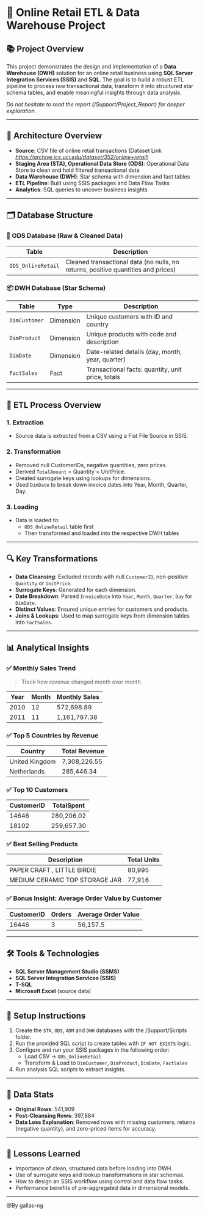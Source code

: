 # 🧾 Online Retail ETL & Data Warehouse Project

## 📚 Project Overview

This project demonstrates the design and implementation of a **Data Warehouse (DWH)** solution for an online retail business using **SQL Server Integration Services (SSIS)** and **SQL**. The goal is to build a robust ETL pipeline to process raw transactional data, transform it into structured star schema tables, and enable meaningful insights through data analysis.

*Do not hesitate to read the report (/Support/Project_Report) for deeper exploration.*

---

## 🧱 Architecture Overview

- **Source**: CSV file of online retail transactions (Dataset Link  *https://archive.ics.uci.edu/dataset/352/online+retail*)
- **Staging Area (STA), Operational Data Store (ODS)**: Operational Data Store to clean and hold filtered transactional data
- **Data Warehouse (DWH)**: Star schema with dimension and fact tables
- **ETL Pipeline**: Built using SSIS packages and Data Flow Tasks
- **Analytics**: SQL queries to uncover business insights

---

## 🗂️ Database Structure

### 🏢 ODS Database (Raw & Cleaned Data)
| Table               | Description                                |
|---------------------|--------------------------------------------|
| `ODS_OnlineRetail`  | Cleaned transactional data (no nulls, no returns, positive quantities and prices) |

### 📦 DWH Database (Star Schema)
| Table         | Type       | Description                                      |
|---------------|------------|--------------------------------------------------|
| `DimCustomer` | Dimension  | Unique customers with ID and country            |
| `DimProduct`  | Dimension  | Unique products with code and description       |
| `DimDate`     | Dimension  | Date-related details (day, month, year, quarter)|
| `FactSales`   | Fact       | Transactional facts: quantity, unit price, totals|

---

## 🔁 ETL Process Overview

### 1. **Extraction**
- Source data is extracted from a CSV using a Flat File Source in SSIS.

### 2. **Transformation**
- Removed null CustomerIDs, negative quantities, zero prices.
- Derived `TotalAmount` = Quantity × UnitPrice.
- Created surrogate keys using lookups for dimensions.
- Used `DimDate` to break down invoice dates into Year, Month, Quarter, Day.

### 3. **Loading**
- Data is loaded to:
  - `ODS_OnlineRetail` table first
  - Then transformed and loaded into the respective DWH tables

---

## 🔍 Key Transformations

- **Data Cleansing**: Excluded records with null `CustomerID`, non-positive `Quantity` or `UnitPrice`.
- **Surrogate Keys**: Generated for each dimension.
- **Date Breakdown**: Parsed `InvoiceDate` into `Year`, `Month`, `Quarter`, `Day` for `DimDate`.
- **Distinct Values**: Ensured unique entries for customers and products.
- **Joins & Lookups**: Used to map surrogate keys from dimension tables into `FactSales`.

---

## 📊 Analytical Insights

### ✅ Monthly Sales Trend
> Track how revenue changed month over month.

| Year | Month | Monthly Sales     |
|------|-------|--------------------|
| 2010 | 12    | 572,698.89         |
| 2011 | 11    | 1,161,787.38       |

### ✅ Top 5 Countries by Revenue

| Country         | Total Revenue     |
|------------------|------------------|
| United Kingdom   | 7,308,226.55     |
| Netherlands      | 285,446.34       |

### ✅ Top 10 Customers

| CustomerID | TotalSpent |
|------------|------------|
| 14646      | 280,206.02 |
| 18102      | 259,657.30 |

### ✅ Best Selling Products

| Description                          | Total Units |
|-------------------------------------|--------------|
| PAPER CRAFT , LITTLE BIRDIE         | 80,995       |
| MEDIUM CERAMIC TOP STORAGE JAR      | 77,916       |

### ✅ Bonus Insight: Average Order Value by Customer

| CustomerID | Orders | Average Order Value |
|------------|--------|---------------------|
| 16446      | 3      | 56,157.5             |

---

## 🛠️ Tools & Technologies

- **SQL Server Management Studio (SSMS)**
- **SQL Server Integration Services (SSIS)**
- **T-SQL**
- **Microsoft Excel** (source data)

---

## 📁 Setup Instructions

1. Create the `STA`, `ODS`, `ADM` and `DWH` databases with the /Support/Scripts folder.
2. Run the provided SQL script to create tables with `IF NOT EXISTS` logic.
3. Configure and run your SSIS packages in the following order:
   - Load CSV → `ODS_OnlineRetail`
   - Transform & Load to `DimCustomer`, `DimProduct`, `DimDate`, `FactSales`
4. Run analysis SQL scripts to extract insights.

---

## 🔄 Data Stats

- **Original Rows**: 541,909
- **Post-Cleansing Rows**: 397,884
- **Data Loss Explanation**: Removed rows with missing customers, returns (negative quantity), and zero-priced items for accuracy.

---

## 🧠 Lessons Learned

- Importance of clean, structured data before loading into DWH.
- Use of surrogate keys and lookup transformations in star schemas.
- How to design an SSIS workflow using control and data flow tasks.
- Performance benefits of pre-aggregated data in dimensional models.

---

@By gallas-ng
